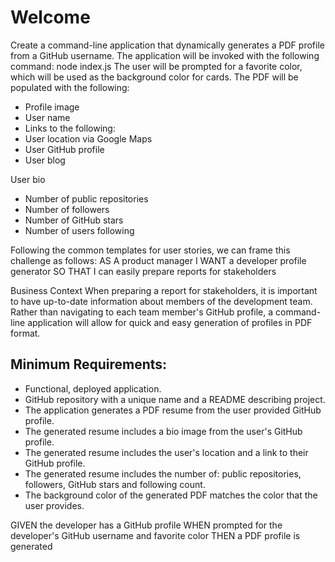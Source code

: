 # Welcome 

<!--image here-->

Create a command-line application that dynamically generates a PDF profile from a GitHub username. The application will be invoked with the following command:
node index.js
The user will be prompted for a favorite color, which will be used as the background color for cards.
The PDF will be populated with the following:
* Profile image
* User name
* Links to the following:
* User location via Google Maps
* User GitHub profile
* User blog


User bio
* Number of public repositories
* Number of followers
* Number of GitHub stars
* Number of users following

Following the common templates for user stories, we can frame this challenge as follows:
AS A product manager I WANT a developer profile generator SO THAT I can easily prepare reports for stakeholders

Business Context
When preparing a report for stakeholders, it is important to have up-to-date information about members of the development team. Rather than navigating to each team member's GitHub profile, a command-line application will allow for quick and easy generation of profiles in PDF format.

## Minimum Requirements:
* Functional, deployed application.
* GitHub repository with a unique name and a README describing project.
* The application generates a PDF resume from the user provided GitHub profile.
* The generated resume includes a bio image from the user's GitHub profile.
* The generated resume includes the user's location and a link to their GitHub profile.
* The generated resume includes the number of: public repositories, followers, GitHub stars and following count.
* The background color of the generated PDF matches the color that the user provides.

GIVEN the developer has a GitHub profile WHEN prompted for the developer's GitHub username and favorite color THEN a PDF profile is generated